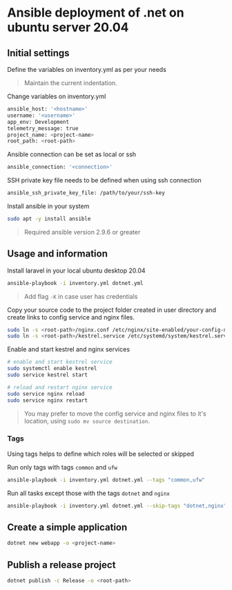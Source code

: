 # Ansible deployment of .net on ubuntu server 20.04

## Initial settings

Define the variables on inventory.yml as per your needs

> Maintain the current indentation.

Change variables on inventory.yml
```bash
ansible_host: '<hostname>'
username: '<username>'
app_env: Development
telemetry_message: true
project_name: <project-name>
root_path: <root-path>
```

Ansible connection can be set as local or ssh
```bash
ansible_connection: '<connection>'
```

SSH private key file needs to be defined when using ssh connection
```bash
ansible_ssh_private_key_file: /path/to/your/ssh-key
```

Install ansible in your system
```bash
sudo apt -y install ansible
```
> Required ansible version 2.9.6 or greater

## Usage and information

Install laravel in your local ubuntu desktop 20.04
```bash
ansible-playbook -i inventory.yml dotnet.yml
```
> Add flag `-K` in case user has credentials

Copy your source code to the project folder created in user directory and create links to config service and nginx files.
```bash
sudo ln -s <root-path>/nginx.conf /etc/nginx/site-enabled/your-config-name.conf
sudo ln -s <root-path>/kestrel.service /etc/systemd/system/kestrel.service
```

Enable and start kestrel and nginx services
```bash
# enable and start kestrel service
sudo systemctl enable kestrel
sudo service kestrel start

# reload and restart nginx service
sudo service nginx reload
sudo service nginx restart
```
> You may prefer to move the config service and nginx files to it's location, using `sudo mv source destination`.

### Tags

Using tags helps to define which roles will be selected or skipped

Run only tags with tags `common` and `ufw`
```bash
ansible-playbook -i inventory.yml dotnet.yml --tags "common,ufw"
```

Run all tasks except those with the tags `dotnet` and `nginx`
```bash
ansible-playbook -i inventory.yml dotnet.yml --skip-tags "dotnet,nginx"
```

## Create a simple application

```bash
dotnet new webapp -o <project-name>
```
## Publish a release project

```bash
dotnet publish -c Release -o <root-path>
```
